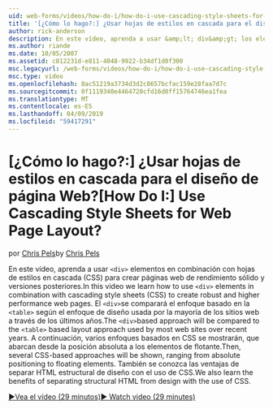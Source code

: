 ```yaml
---
uid: web-forms/videos/how-do-i/how-do-i-use-cascading-style-sheets-for-web-page-layout
title: '[¿Cómo lo hago?:] ¿Usar hojas de estilos en cascada para el diseño de página Web? | Microsoft Docs'
author: rick-anderson
description: En este vídeo, aprenda a usar &amp;lt; div&amp;gt; los elementos en combinación con hojas de estilos en cascada (CSS) para crear sólido y mayor rendimiento web p...
ms.author: riande
ms.date: 10/05/2007
ms.assetid: c812231d-e811-4048-9922-b34df1d0f300
msc.legacyurl: /web-forms/videos/how-do-i/how-do-i-use-cascading-style-sheets-for-web-page-layout
msc.type: video
ms.openlocfilehash: 8ac51219a3734d3d2c8657bcfac159e28faa7d7c
ms.sourcegitcommit: 0f1119340e4464720cfd16d0ff15764746ea1fea
ms.translationtype: MT
ms.contentlocale: es-ES
ms.lasthandoff: 04/09/2019
ms.locfileid: "59417291"
---
```

# <a name="how-do-i-use-cascading-style-sheets-for-web-page-layout"></a><span data-ttu-id="b9a12-104">[¿Cómo lo hago?:] ¿Usar hojas de estilos en cascada para el diseño de página Web?</span><span class="sxs-lookup"><span data-stu-id="b9a12-104">[How Do I:] Use Cascading Style Sheets for Web Page Layout?</span></span>

<span data-ttu-id="b9a12-105">por [Chris Pels](https://twitter.com/chrispels)</span><span class="sxs-lookup"><span data-stu-id="b9a12-105">by [Chris Pels](https://twitter.com/chrispels)</span></span>

<span data-ttu-id="b9a12-106">En este vídeo, aprenda a usar `<div>` elementos en combinación con hojas de estilos en cascada (CSS) para crear páginas web de rendimiento sólido y versiones posteriores.</span><span class="sxs-lookup"><span data-stu-id="b9a12-106">In this video we learn how to use `<div>` elements in combination with cascading style sheets (CSS) to create robust and higher performance web pages.</span></span> <span data-ttu-id="b9a12-107">El `<div>`se comparará el enfoque basado en la `<table>` según el enfoque de diseño usada por la mayoría de los sitios web a través de los últimos años.</span><span class="sxs-lookup"><span data-stu-id="b9a12-107">The `<div>`based approach will be compared to the `<table>` based layout approach used by most web sites over recent years.</span></span> <span data-ttu-id="b9a12-108">A continuación, varios enfoques basados en CSS se mostrarán, que abarcan desde la posición absoluta a los elementos de flotante.</span><span class="sxs-lookup"><span data-stu-id="b9a12-108">Then, several CSS-based approaches will be shown, ranging from absolute positioning to floating elements.</span></span> <span data-ttu-id="b9a12-109">También se conozca las ventajas de separar HTML estructural de diseño con el uso de CSS.</span><span class="sxs-lookup"><span data-stu-id="b9a12-109">We also learn the benefits of separating structural HTML from design with the use of CSS.</span></span>

[<span data-ttu-id="b9a12-110">&#9654;Vea el vídeo (29 minutos)</span><span class="sxs-lookup"><span data-stu-id="b9a12-110">&#9654; Watch video (29 minutes)</span></span>](https://channel9.msdn.com/Blogs/ASP-NET-Site-Videos/how-do-i-use-cascading-style-sheets-for-web-page-layout)
